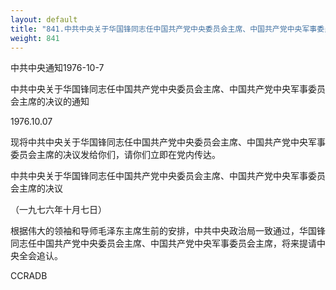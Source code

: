```yaml
---
layout: default
title: "841.中共中央关于华国锋同志任中国共产党中央委员会主席、中国共产党中央军事委员会主席的决议的通知"
weight: 841
---
```


中共中央通知1976-10-7

中共中央关于华国锋同志任中国共产党中央委员会主席、中国共产党中央军事委员会主席的决议的通知

1976.10.07

现将中共中央关于华国锋同志任中国共产党中央委员会主席、中国共产党中央军事委员会主席的决议发给你们，请你们立即在党内传达。

中共中央关于华国锋同志任中国共产党中央委员会主席、中国共产党中央军事委员会主席的决议

（一九七六年十月七日）

根据伟大的领袖和导师毛泽东主席生前的安排，中共中央政治局一致通过，华国锋同志任中国共产党中央委员会主席、中国共产党中央军事委员会主席，将来提请中央全会追认。

CCRADB

